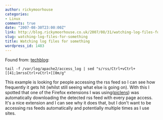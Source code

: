 ```yaml
---
author: rickymoorhouse
categories:
- Linux
comments: true
date: "2007-08-30T23:00:00Z"
link: http://blog.rickymoorhouse.co.uk/2007/08/31/watching-log-files-for-something/
slug: watching-log-files-for-something
title: Watching log files for something
wordpress_id: 1483
---
```


Found from: [techblog](http://blog.nominet.org.uk/tech/2005/05/26/tail-f-with-highlighting/):



`
tail -f /var/log/apache2/access_log | sed "s/rss/Ctrl+vCtrl+[[41;1mrssCtrl+vCtrl+[[0m/g"
`


This example is looking for people accessing the rss feed so I can see how frequently it gets hit (whilst still seeing what else is going on).  With this I spotted that one of the Firefox extensions I was using([piclens](http://piclens.com)) was automatically downloading the detected rss feed with every page access. It's a nice extension and I can see why it does that, but I don't want to be accessing rss feeds automatically and potentially multiple times as I use sites.
